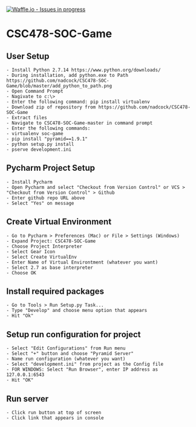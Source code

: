 [![Waffle.io - Issues in progress](https://badge.waffle.io/nadcock/CSC478-SOC-Game.png?label=in%20progress&title=In%20Progress)](https://waffle.io/nadcock/CSC478-SOC-Game?utm_source=badge)

# CSC478-SOC-Game

## User Setup

    - Install Python 2.7.14 https://www.python.org/downloads/
    - During installation, add python.exe to Path https://github.com/nadcock/CSC478-SOC-Game/blob/master/add_python_to_path.png
    - Open Command Prompt
    - Nagivate to c:\>
    - Enter the following command: pip install virtualenv
    - Download zip of repository from https://github.com/nadcock/CSC478-SOC-Game
    - Extract files
    - Navigate to CSC478-SOC-Game-master in command prompt
    - Enter the following commands: 
    - virtualenv soc-game
    - pip install "pyramid==1.9.1"
    - python setup.py install
    - pserve development.ini

## Pycharm Project Setup
    - Install Pycharm
    - Open Pycharm and select "Checkout from Version Control" or VCS > "Checkout from Version Control" > Github
    - Enter github repo URL above
    - Select "Yes" on message

## Create Virtual Environment
    - Go to Pycharm > Preferences (Mac) or File > Settings (Windows)
    - Expand Project: CSC478-SOC-Game
    - Choose Project Interpreter
    - Select Gear Icon
    - Select Create VirtualEnv
    - Enter Name of Virtual Environtment (whatever you want)
    - Select 2.7 as base interpreter
    - Choose OK

## Install required packages
    - Go to Tools > Run Setup.py Task...
    - Type "Develop" and choose menu option that appears
    - Hit "Ok"

## Setup run configuration for project
    - Select "Edit Configurations" from Run menu
    - Select "+" button and choose "Pyramid Server"
    - Name run configuration (whatever you want)
    - Select "development.ini" from project as the Config file
    - FOR WINDOWS: Select "Run Browser", enter IP address as 127.0.0.1:6543
    - Hit "OK"

## Run server
    - Click run button at top of screen
    - Click link that appears in console



